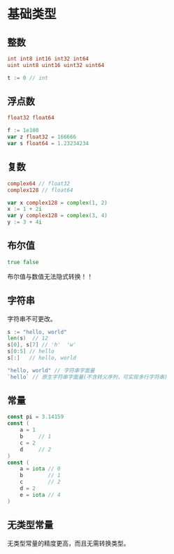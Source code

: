 # 基础类型

## 整数

```go
int int8 int16 int32 int64
uint uint8 uint16 uint32 uint64
```

```go
t := 0 // int
```

## 浮点数

```go
float32 float64
```

```go
f := 1e100
var z float32 = 166666
var s float64 = 1.23234234
```

## 复数

```go
complex64 // float32
complex128 // float64
```

```go
var x complex128 = complex(1, 2)
x := 1 + 2i
var y complex128 = complex(3, 4)
y := 3 + 4i
```

## 布尔值

```go
true false
```

布尔值与数值无法隐式转换！！

## 字符串

字符串不可更改。

```go
s := "hello, world"
len(s)  // 12
s[0], s[7] // 'h'  'w'
s[0:5] // hello
s[:]   // hello, world
```

```go
"hello, world" // 字符串字面量
`hello` // 原生字符串字面量(不含转义序列，可实现多行字符串)
```

## 常量

```go
const pi = 3.14159
const (
	a = 1
    b     // 1
    c = 2
    d     // 2
)
const (
	a = iota // 0
    b        // 1
    c        // 2
    d = 2
    e = iota // 4
)
```

## 无类型常量

无类型常量的精度更高，而且无需转换类型。